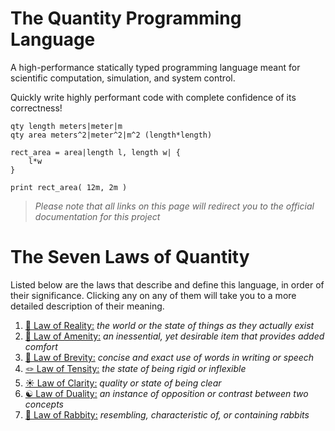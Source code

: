 # The Quantity Programming Language
A high-performance statically typed programming language meant for
scientific computation, simulation, and system control.

Quickly write highly performant code with complete confidence of
its correctness!

```qty
qty length meters|meter|m
qty area meters^2|meter^2|m^2 (length*length)

rect_area = area|length l, length w| {
    l*w
}

print rect_area( 12m, 2m )
```

> *Please note that all links on this page will redirect you to the official documentation for this project*

# The Seven Laws of Quantity
Listed below are the laws that describe and define this language, in
order of their significance. Clicking any on any of them will take you
to a more detailed description of their meaning.
1. [🧪 Law of Reality:](https://joeyame.github.io/quantity/quantity/docs/laws/index.html#1--law-of-reality)  *the world or the state of things as they actually exist*
2. [🎁 Law of Amenity:](https://joeyame.github.io/quantity/quantity/docs/laws/index.html#2--law-of-amenity)  *an inessential, yet desirable item that provides added comfort*
3. [📝 Law of Brevity:](https://joeyame.github.io/quantity/quantity/docs/laws/index.html#3--law-of-brevity)  *concise and exact use of words in writing or speech*
4. [🪢 Law of Tensity:](https://joeyame.github.io/quantity/quantity/docs/laws/index.html#4--law-of-tensity)  *the state of being rigid or inflexible*
5. [☀️ Law of Clarity:](https://joeyame.github.io/quantity/quantity/docs/laws/index.html#5--law-of-clarity)  *quality or state of being clear*
6. [☯️ Law of Duality:](https://joeyame.github.io/quantity/quantity/docs/laws/index.html#6--law-of-duality)  *an instance of opposition or contrast between two concepts*
7. [🐇 Law of Rabbity:](https://joeyame.github.io/quantity/quantity/docs/laws/index.html#7--law-of-rabbity)  *resembling, characteristic of, or containing rabbits*
